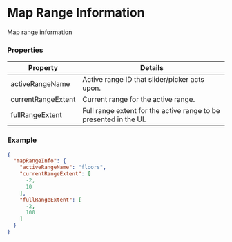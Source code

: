 # Map Range Information

Map range information

### Properties

| Property | Details
| --- | ---
| activeRangeName | Active range ID that slider/picker acts upon.
| currentRangeExtent | Current range for the active range.
| fullRangeExtent | Full range extent for the active range to be presented in the UI.


### Example

```json
{
  "mapRangeInfo": {
    "activeRangeName": "floors",
    "currentRangeExtent": [
      -2,
      10
    ],
    "fullRangeExtent": [
      -2,
      100
    ]
  }
}
```

